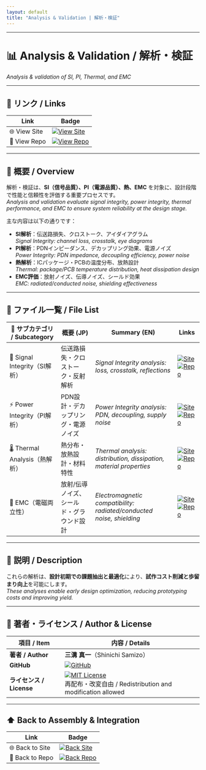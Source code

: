 ```yaml
---
layout: default
title: "Analysis & Validation | 解析・検証"
---
```


---

# 📊 Analysis & Validation / 解析・検証
*Analysis & validation of SI, PI, Thermal, and EMC*

---

## 🔗 リンク / Links

| Link | Badge |
|---|---|
| 🌐 View Site | [![View Site](https://img.shields.io/badge/View-Site-brightgreen?style=for-the-badge&logo=githubpages)](https://samizo-aitl.github.io/Edusemi-Plus/Assembly-Integration/Analysis-Validation/) |
| 📂 View Repo | [![View Repo](https://img.shields.io/badge/View-Repo-blue?style=for-the-badge&logo=github)](https://github.com/Samizo-AITL/Edusemi-Plus/tree/main/Assembly-Integration/Analysis-Validation) |

---

## 📖 概要 / Overview
解析・検証は、**SI（信号品質）、PI（電源品質）、熱、EMC** を対象に、設計段階で性能と信頼性を評価する重要プロセスです。  
*Analysis and validation evaluate signal integrity, power integrity, thermal performance, and EMC to ensure system reliability at the design stage.*  

主な内容は以下の通りです：  
- **SI解析**：伝送路損失、クロストーク、アイダイアグラム  
  *Signal Integrity: channel loss, crosstalk, eye diagrams*  
- **PI解析**：PDNインピーダンス、デカップリング効果、電源ノイズ  
  *Power Integrity: PDN impedance, decoupling efficiency, power noise*  
- **熱解析**：ICパッケージ・PCBの温度分布、放熱設計  
  *Thermal: package/PCB temperature distribution, heat dissipation design*  
- **EMC評価**：放射ノイズ、伝導ノイズ、シールド効果  
  *EMC: radiated/conducted noise, shielding effectiveness*  

---

## 📂 ファイル一覧 / File List

| 📘 サブカテゴリ / Subcategory | 概要 (JP) | Summary (EN) | Links |
|---|---|---|---|
| 📡 Signal Integrity（SI解析） | 伝送路損失・クロストーク・反射解析 | *Signal Integrity analysis: loss, crosstalk, reflections* | [![Site](https://img.shields.io/badge/View-Site-brightgreen?style=for-the-badge&logo=githubpages)](https://samizo-aitl.github.io/Edusemi-Plus/Assembly-Integration/Analysis-Validation/Signal-Integrity/) [![Repo](https://img.shields.io/badge/View-Repo-blue?style=for-the-badge&logo=github)](https://github.com/Samizo-AITL/Edusemi-Plus/blob/main/Assembly-Integration/Analysis-Validation/Signal-Integrity.md) |
| ⚡ Power Integrity（PI解析） | PDN設計・デカップリング・電源ノイズ | *Power Integrity analysis: PDN, decoupling, supply noise* | [![Site](https://img.shields.io/badge/View-Site-brightgreen?style=for-the-badge&logo=githubpages)](https://samizo-aitl.github.io/Edusemi-Plus/Assembly-Integration/Analysis-Validation/Power-Integrity/) [![Repo](https://img.shields.io/badge/View-Repo-blue?style=for-the-badge&logo=github)](https://github.com/Samizo-AITL/Edusemi-Plus/blob/main/Assembly-Integration/Analysis-Validation/Power-Integrity.md) |
| 🌡 Thermal Analysis（熱解析） | 熱分布・放熱設計・材料特性 | *Thermal analysis: distribution, dissipation, material properties* | [![Site](https://img.shields.io/badge/View-Site-brightgreen?style=for-the-badge&logo=githubpages)](https://samizo-aitl.github.io/Edusemi-Plus/Assembly-Integration/Analysis-Validation/Thermal/) [![Repo](https://img.shields.io/badge/View-Repo-blue?style=for-the-badge&logo=github)](https://github.com/Samizo-AITL/Edusemi-Plus/blob/main/Assembly-Integration/Analysis-Validation/Thermal.md) |
| 📶 EMC（電磁両立性） | 放射/伝導ノイズ、シールド・グラウンド設計 | *Electromagnetic compatibility: radiated/conducted noise, shielding* | [![Site](https://img.shields.io/badge/View-Site-brightgreen?style=for-the-badge&logo=githubpages)](https://samizo-aitl.github.io/Edusemi-Plus/Assembly-Integration/Analysis-Validation/EMC/) [![Repo](https://img.shields.io/badge/View-Repo-blue?style=for-the-badge&logo=github)](https://github.com/Samizo-AITL/Edusemi-Plus/blob/main/Assembly-Integration/Analysis-Validation/EMC.md) |

---

## 📑 説明 / Description
これらの解析は、**設計初期での課題抽出と最適化**により、**試作コスト削減と歩留まり向上**を可能にします。  
*These analyses enable early design optimization, reducing prototyping costs and improving yield.*  

---

## 👤 著者・ライセンス / Author & License

| 項目 / Item | 内容 / Details |
|---|---|
| **著者 / Author** | **三溝 真一**（Shinichi Samizo） |
| **GitHub** | [![GitHub](https://img.shields.io/badge/GitHub-Samizo--AITL-blue?style=for-the-badge&logo=github)](https://github.com/Samizo-AITL) |
| **ライセンス / License** | [![MIT License](https://img.shields.io/badge/license-MIT-blue.svg?style=for-the-badge)](LICENSE) <br> 再配布・改変自由 / Redistribution and modification allowed |

---

## ⬆️ Back to Assembly & Integration

| Link | Badge |
|---|---|
| 🌐 Back to Site | [![Back Site](https://img.shields.io/badge/⬆️%20Back-Site-brightgreen?style=for-the-badge&logo=githubpages)](https://samizo-aitl.github.io/Edusemi-Plus/Assembly-Integration/) |
| 📂 Back to Repo | [![Back Repo](https://img.shields.io/badge/⬆️%20Back-Repo-blue?style=for-the-badge&logo=github)](https://github.com/Samizo-AITL/Edusemi-Plus/tree/main/Assembly-Integration) |
